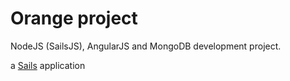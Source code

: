# Orange project
NodeJS (SailsJS), AngularJS and MongoDB development project.

a [Sails](http://sailsjs.org) application
